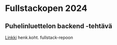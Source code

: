 # Fullstackopen 2024

## Puhelinluettelon backend -tehtävä

[Linkki](https://github.com/henkkahei/fullstackopen2024) henk.koht. fullstack-repoon